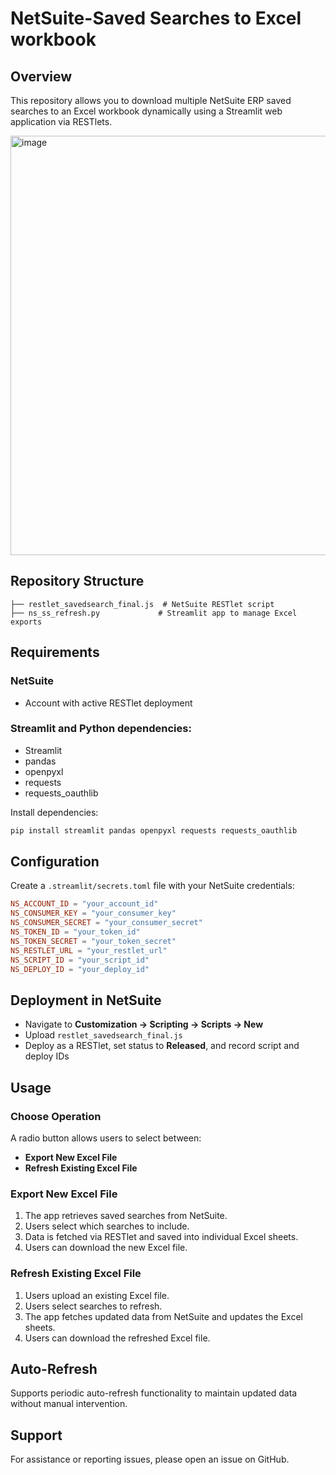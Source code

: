 # NetSuite-Saved Searches to Excel workbook

## Overview
This repository allows you to download multiple NetSuite ERP saved searches to an Excel workbook dynamically using a Streamlit web application via RESTlets.

<img width="671" alt="image" src="https://github.com/user-attachments/assets/49609bb3-0aa6-4f65-94d3-bc4d2adc1635" />


## Repository Structure
```
├── restlet_savedsearch_final.js  # NetSuite RESTlet script
├── ns_ss_refresh.py             # Streamlit app to manage Excel exports
```

## Requirements

### NetSuite
- Account with active RESTlet deployment

### Streamlit and Python dependencies:
- Streamlit
- pandas
- openpyxl
- requests
- requests_oauthlib

Install dependencies:
```bash
pip install streamlit pandas openpyxl requests requests_oauthlib
```

## Configuration
Create a `.streamlit/secrets.toml` file with your NetSuite credentials:

```toml
NS_ACCOUNT_ID = "your_account_id"
NS_CONSUMER_KEY = "your_consumer_key"
NS_CONSUMER_SECRET = "your_consumer_secret"
NS_TOKEN_ID = "your_token_id"
NS_TOKEN_SECRET = "your_token_secret"
NS_RESTLET_URL = "your_restlet_url"
NS_SCRIPT_ID = "your_script_id"
NS_DEPLOY_ID = "your_deploy_id"
```

## Deployment in NetSuite
- Navigate to **Customization → Scripting → Scripts → New**
- Upload `restlet_savedsearch_final.js`
- Deploy as a RESTlet, set status to **Released**, and record script and deploy IDs

## Usage

### Choose Operation
A radio button allows users to select between:
- **Export New Excel File**
- **Refresh Existing Excel File**

### Export New Excel File
1. The app retrieves saved searches from NetSuite.
2. Users select which searches to include.
3. Data is fetched via RESTlet and saved into individual Excel sheets.
4. Users can download the new Excel file.

### Refresh Existing Excel File
1. Users upload an existing Excel file.
2. Users select searches to refresh.
3. The app fetches updated data from NetSuite and updates the Excel sheets.
4. Users can download the refreshed Excel file.

## Auto-Refresh
Supports periodic auto-refresh functionality to maintain updated data without manual intervention.

## Support
For assistance or reporting issues, please open an issue on GitHub.
